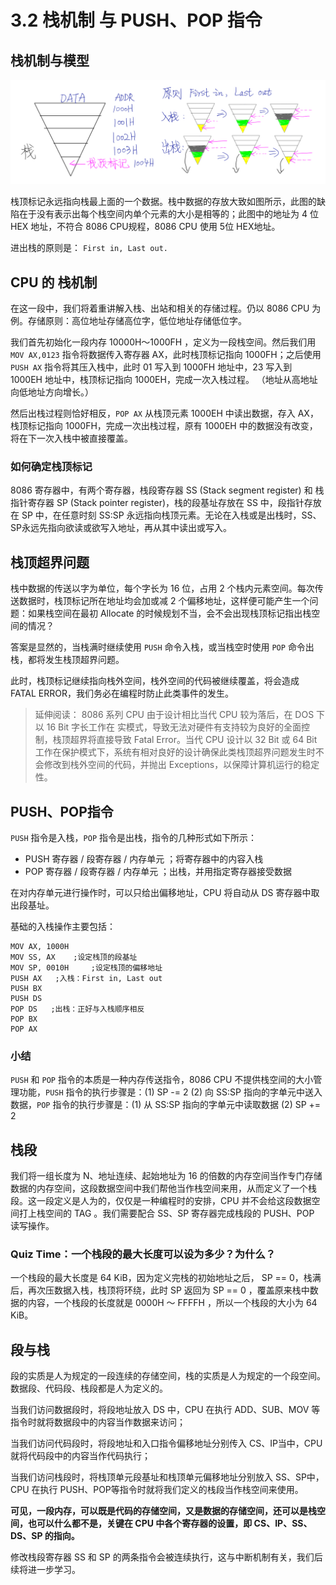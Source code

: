 # 3.2 栈机制 与 PUSH、POP 指令

## 栈机制与模型

![Stack in and out and its concept](../assets/asmcommands/stackinNout.jpg)

栈顶标记永远指向栈最上面的一个数据。栈中数据的存放大致如图所示，此图的缺陷在于没有表示出每个栈空间内单个元素的大小是相等的；此图中的地址为 4 位 HEX 地址，不符合 8086 CPU规程，8086 CPU 使用 5位 HEX地址。

进出栈的原则是： ``` First in, Last out. ```

## CPU 的 栈机制

在这一段中，我们将着重讲解入栈、出站和相关的存储过程。仍以 8086 CPU 为例。存储原则：高位地址存储高位字，低位地址存储低位字。

我们首先初始化一段内存 10000H～1000FH ，定义为一段栈空间。然后我们用 ```MOV AX,0123``` 指令将数据传入寄存器 AX，此时栈顶标记指向 1000FH；之后使用 ``` PUSH AX``` 指令将其压入栈中，此时 01 写入到 1000FH 地址中，23 写入到 1000EH 地址中，栈顶标记指向 1000EH，完成一次入栈过程。 （地址从高地址向低地址方向增长。）

然后出栈过程则恰好相反，```POP AX``` 从栈顶元素 1000EH 中读出数据，存入 AX，栈顶标记指向 1000FH，完成一次出栈过程，原有 1000EH 中的数据没有改变，将在下一次入栈中被直接覆盖。

### 如何确定栈顶标记

8086 寄存器中，有两个寄存器，栈段寄存器 SS (Stack segment register) 和 栈指针寄存器 SP (Stack pointer register)，栈的段基址存放在 SS 中，段指针存放在 SP 中，在任意时刻 SS:SP 永远指向栈顶元素。无论在入栈或是出栈时，SS、SP永远先指向欲读或欲写入地址，再从其中读出或写入。

## 栈顶超界问题

栈中数据的传送以字为单位，每个字长为 16 位，占用 2 个栈内元素空间。每次传送数据时，栈顶标记所在地址均会加或减 2 个偏移地址，这样便可能产生一个问题：如果栈空间在最初 Allocate 的时候规划不当，会不会出现栈顶标记指出栈空间的情况？

答案是显然的，当栈满时继续使用 ```PUSH``` 命令入栈，或当栈空时使用 ```POP``` 命令出栈，都将发生栈顶超界问题。

此时，栈顶标记继续指向栈外空间，栈外空间的代码被继续覆盖，将会造成 FATAL ERROR，我们务必在编程时防止此类事件的发生。

> 延伸阅读： 8086 系列 CPU 由于设计相比当代 CPU 较为落后，在 DOS 下以 16 Bit 字长工作在 实模式，导致无法对硬件有支持较为良好的全面控制，栈顶超界将直接导致 Fatal Error。当代 CPU 设计以 32 Bit 或 64 Bit 工作在保护模式下，系统有相对良好的设计确保此类栈顶超界问题发生时不会修改到栈外空间的代码，并抛出 Exceptions，以保障计算机运行的稳定性。

## PUSH、POP指令

```PUSH``` 指令是入栈，```POP``` 指令是出栈，指令的几种形式如下所示：

- PUSH 寄存器 / 段寄存器 / 内存单元 ；将寄存器中的内容入栈
- POP 寄存器 / 段寄存器 / 内存单元 ；出栈，并用指定寄存器接受数据

在对内存单元进行操作时，可以只给出偏移地址，CPU 将自动从 DS 寄存器中取出段基址。

基础的入栈操作主要包括：

``` assembly
MOV AX, 1000H
MOV SS, AX    ;设定栈顶的段基址
MOV SP, 0010H     ;设定栈顶的偏移地址
PUSH AX   ;入栈：First in, Last out
PUSH BX
PUSH DS
POP DS   ;出栈：正好与入栈顺序相反
POP BX
POP AX
```

### 小结

```PUSH``` 和 ```POP``` 指令的本质是一种内存传送指令，8086 CPU 不提供栈空间的大小管理功能，```PUSH``` 指令的执行步骤是：(1) SP -= 2 (2) 向 SS:SP 指向的字单元中送入数据，```POP``` 指令的执行步骤是：(1) 从 SS:SP 指向的字单元中读取数据 (2) SP += 2

## 栈段

我们将一组长度为 N、地址连续、起始地址为 16 的倍数的内存空间当作专门存储数据的内存空间，这段数据空间中我们帮他当作栈空间来用，从而定义了一个栈段。这一段定义是人为的，仅仅是一种编程时的安排，CPU 并不会给这段数据空间打上栈空间的 TAG 。我们需要配合 SS、SP 寄存器完成栈段的 PUSH、POP 读写操作。

### Quiz Time：一个栈段的最大长度可以设为多少？为什么？

一个栈段的最大长度是 64 KiB，因为定义完栈的初始地址之后， SP == 0，栈满后，再次压数据入栈，栈顶将环绕，此时 SP 返回为 SP == 0 ，覆盖原来栈中数据的内容，一个栈段的长度就是 0000H ～ FFFFH ，所以一个栈段的大小为  64 KiB。

## 段与栈

段的实质是人为规定的一段连续的存储空间，栈的实质是人为规定的一个段空间。数据段、代码段、栈段都是人为定义的。

当我们访问数据段时，将段地址放入 DS 中，CPU 在执行 ADD、SUB、MOV 等指令时就将数据段中的内容当作数据来访问；

当我们访问代码段时，将段地址和入口指令偏移地址分别传入 CS、IP当中，CPU 就将代码段中的内容当作代码执行；

当我们访问栈段时，将栈顶单元段基址和栈顶单元偏移地址分别放入 SS、SP中，CPU 在执行 PUSH、POP等指令时就将我们定义的栈段当作栈空间来使用。

**可见，一段内存，可以既是代码的存储空间，又是数据的存储空间，还可以是栈空间，也可以什么都不是，关键在 CPU 中各个寄存器的设置，即 CS、IP、SS、DS、SP 的指向。**

修改栈段寄存器 SS 和 SP 的两条指令会被连续执行，这与中断机制有关，我们后续将进一步学习。

